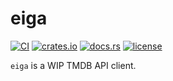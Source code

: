# eiga

[![CI][ci_badge]][ci]
[![crates.io][crate_badge]][crate]
[![docs.rs][docs_badge]][docs]
[![license][license_badge]][license]

`eiga` is a WIP TMDB API client.

<!-- Badges -->
[ci_badge]: https://github.com/zachcmadsen/eiga/workflows/CI/badge.svg?branch=main
[ci]: https://github.com/zachcmadsen/eiga/actions?query=branch%3Amain
[crate_badge]: https://img.shields.io/crates/v/eiga.svg
[crate]: https://crates.io/crates/eiga
[docs_badge]: https://img.shields.io/docsrs/eiga/latest.svg
[docs]: https://docs.rs/eiga
[license_badge]: https://img.shields.io/crates/l/eiga.svg
[license]: https://github.com/zachcmadsen/eiga/blob/main/LICENSE
